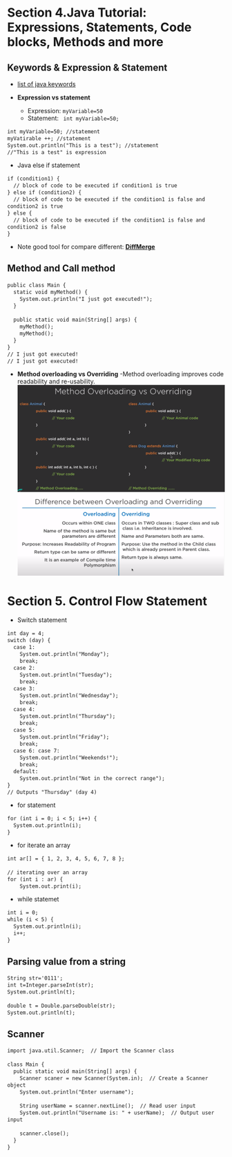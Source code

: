 # Section 4.Java Tutorial: Expressions, Statements, Code blocks, Methods and more

## Keywords & Expression & Statement
- [list of java keywords](https://en.wikipedia.org/wiki/List_of_Java_keywords)

- **Expression vs statement**
    - Expression: ```myVariable=50```
    - Statement: ``` int myVariable=50;```


```
int myVariable=50; //statement
myVatirable ++; //statement
System.out.println("This is a test"); //statement
//"This is a test" is expression
```

- Java else if statement
```
if (condition1) {
  // block of code to be executed if condition1 is true
} else if (condition2) {
  // block of code to be executed if the condition1 is false and condition2 is true
} else {
  // block of code to be executed if the condition1 is false and condition2 is false
}
```

- Note good tool for compare different: [**DiffMerge**](https://sourcegear.com/diffmerge/downloads.php)

## Method and Call method
```
public class Main {
  static void myMethod() {
    System.out.println("I just got executed!");
  }

  public static void main(String[] args) {
    myMethod();
    myMethod();
  }
}
// I just got executed!
// I just got executed!
```


- **Method overloading vs Overriding**
    -Method overloading improves code readability and re-usability. 
    ![02](https://raw.githubusercontent.com/suereey/java_basic_learning/main/screenshot/S3_screenshot/02.png)
    ![03](https://raw.githubusercontent.com/suereey/java_basic_learning/main/screenshot/S3_screenshot/03.png)

# Section 5. Control Flow Statement

- Switch statement
```
int day = 4;
switch (day) {
  case 1:
    System.out.println("Monday");
    break;
  case 2:
    System.out.println("Tuesday");
    break;
  case 3:
    System.out.println("Wednesday");
    break;
  case 4:
    System.out.println("Thursday");
    break;
  case 5:
    System.out.println("Friday");
    break;
  case 6: case 7:
    System.out.println("Weekends!");
    break;
  default:
    System.out.println("Not in the correct range");
}
// Outputs "Thursday" (day 4)
```

- for statement
```
for (int i = 0; i < 5; i++) {
  System.out.println(i);
}
```
- for iterate an array
```
int ar[] = { 1, 2, 3, 4, 5, 6, 7, 8 };

// iterating over an array
for (int i : ar) {
    System.out.print(i);
```

- while statemet
```
int i = 0;
while (i < 5) {
  System.out.println(i);
  i++;
}
```

## Parsing value from a string

```
String str='0111';
int t=Integer.parseInt(str);
System.out.println(t); 

double t = Double.parseDouble(str);
System.out.println(t); 
```

## Scanner
```
import java.util.Scanner;  // Import the Scanner class

class Main {
  public static void main(String[] args) {
    Scanner scaner = new Scanner(System.in);  // Create a Scanner object
    System.out.println("Enter username");

    String userName = scanner.nextLine();  // Read user input
    System.out.println("Username is: " + userName);  // Output user input

    scanner.close();
  }
}
```